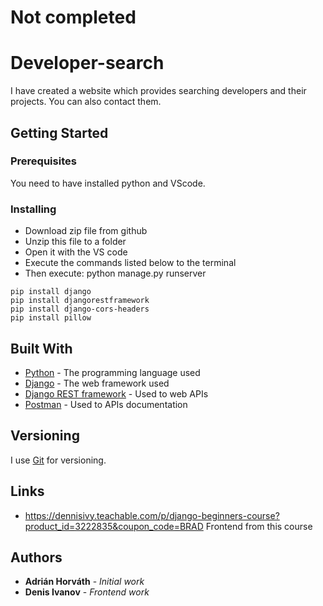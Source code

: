 # Not completed
# Developer-search

I have created a website which provides searching developers and their projects. You can also contact them.
## Getting Started


### Prerequisites

You need to have installed python and VScode.


### Installing

* Download zip file from github
* Unzip this file to a folder
* Open it with the VS code
* Execute the commands listed below to the terminal
* Then execute: python manage.py runserver


```
pip install django
pip install djangorestframework
pip install django-cors-headers
pip install pillow

```



## Built With

* [Python](https://www.python.org/) - The programming language used
* [Django](https://docs.djangoproject.com) - The web framework used
* [Django REST framework](https://www.django-rest-framework.org/) - Used to web APIs
* [Postman](https://www.postman.com/) - Used to APIs documentation


## Versioning

I use [Git](https://git-scm.com/) for versioning.

## Links

* https://dennisivy.teachable.com/p/django-beginners-course?product_id=3222835&coupon_code=BRAD Frontend from this course    

## Authors

* **Adrián Horváth** - *Initial work* 
* **Denis Ivanov** - *Frontend work*
